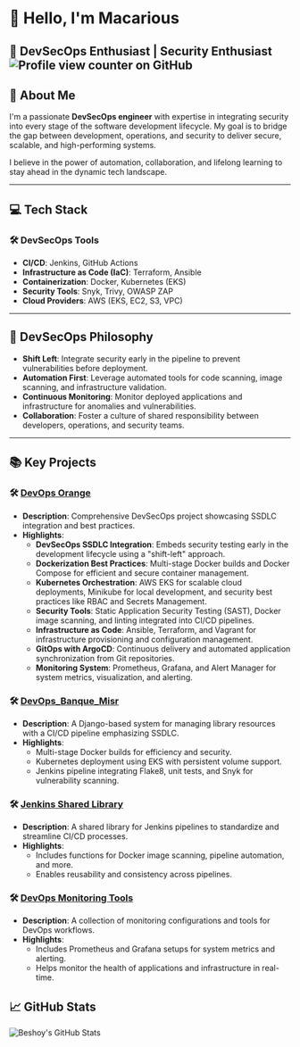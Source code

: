 # 👋 Hello, I'm **Macarious**  
🚀 **DevSecOps Enthusiast | Security Enthusiast**  
![Profile view counter on GitHub](https://komarev.com/ghpvc/?username=Macarious-GK)
---

## 🌟 **About Me**
I'm a passionate **DevSecOps engineer** with expertise in integrating security into every stage of the software development lifecycle. My goal is to bridge the gap between development, operations, and security to deliver secure, scalable, and high-performing systems.

I believe in the power of automation, collaboration, and lifelong learning to stay ahead in the dynamic tech landscape.

---

## 💻 **Tech Stack**
### 🛠️ DevSecOps Tools
- **CI/CD**: Jenkins, GitHub Actions  
- **Infrastructure as Code (IaC)**: Terraform, Ansible  
- **Containerization**: Docker, Kubernetes (EKS)  
- **Security Tools**: Snyk, Trivy, OWASP ZAP  
- **Cloud Providers**: AWS (EKS, EC2, S3, VPC)

---

## 🔐 **DevSecOps Philosophy**
- **Shift Left**: Integrate security early in the pipeline to prevent vulnerabilities before deployment.  
- **Automation First**: Leverage automated tools for code scanning, image scanning, and infrastructure validation.  
- **Continuous Monitoring**: Monitor deployed applications and infrastructure for anomalies and vulnerabilities.  
- **Collaboration**: Foster a culture of shared responsibility between developers, operations, and security teams.  

---

## 📚 **Key Projects**
### 🛠️ [DevOps Orange](https://github.com/Macarious-GK/DevOps_Orange.git)  
- **Description**: Comprehensive DevSecOps project showcasing SSDLC integration and best practices.  
- **Highlights**:  
  - **DevSecOps SSDLC Integration**: Embeds security testing early in the development lifecycle using a "shift-left" approach.  
  - **Dockerization Best Practices**: Multi-stage Docker builds and Docker Compose for efficient and secure container management.  
  - **Kubernetes Orchestration**: AWS EKS for scalable cloud deployments, Minikube for local development, and security best practices like RBAC and Secrets Management.  
  - **Security Tools**: Static Application Security Testing (SAST), Docker image scanning, and linting integrated into CI/CD pipelines.  
  - **Infrastructure as Code**: Ansible, Terraform, and Vagrant for infrastructure provisioning and configuration management.  
  - **GitOps with ArgoCD**: Continuous delivery and automated application synchronization from Git repositories.  
  - **Monitoring System**: Prometheus, Grafana, and Alert Manager for system metrics, visualization, and alerting.  

### 🛠️ [DevOps_Banque_Misr](https://github.com/Macarious-GK/DevOps_Banque_Misr.git)
- **Description**: A Django-based system for managing library resources with a CI/CD pipeline emphasizing SSDLC.  
- **Highlights**:  
  - Multi-stage Docker builds for efficiency and security.  
  - Kubernetes deployment using EKS with persistent volume support.  
  - Jenkins pipeline integrating Flake8, unit tests, and Snyk for vulnerability scanning.  

### 🛠️ [Jenkins Shared Library](https://github.com/Macarious-GK/Jenkins-Shared-Library.git)
- **Description**: A shared library for Jenkins pipelines to standardize and streamline CI/CD processes.  
- **Highlights**:  
  - Includes functions for Docker image scanning, pipeline automation, and more.  
  - Enables reusability and consistency across pipelines.  

### 🛠️ [DevOps Monitoring Tools](https://github.com/Macarious-GK/DevOps-Monitoring.git)  
- **Description**: A collection of monitoring configurations and tools for DevOps workflows.  
- **Highlights**:  
  - Includes Prometheus and Grafana setups for system metrics and alerting.  
  - Helps monitor the health of applications and infrastructure in real-time.  


## 📈 **GitHub Stats**
![Beshoy's GitHub Stats](https://github-readme-stats.vercel.app/api?username=Macarious-GK&show_icons=true&theme=radical)
